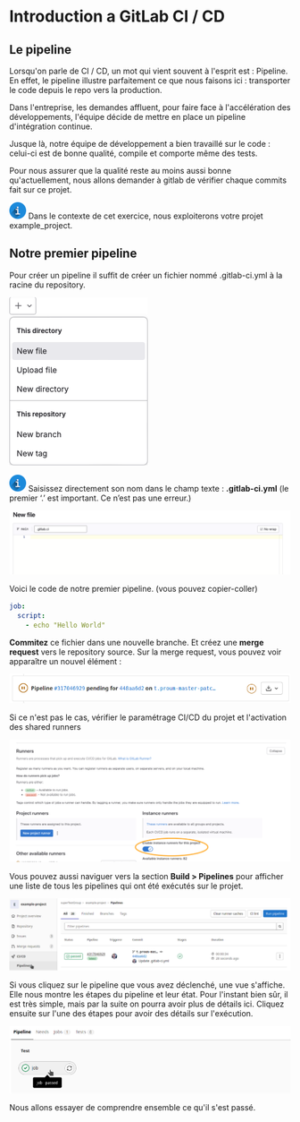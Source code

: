 <style>
.info {
  width: 60;
  height: 60;
  float: left;
}
</style>

# Introduction a GitLab CI / CD

## Le pipeline

Lorsqu'on parle de CI / CD, un mot qui vient souvent à l'esprit est : Pipeline. En effet, le pipeline illustre parfaitement ce que nous faisons ici : transporter le code depuis le repo vers la production.

Dans l'entreprise, les demandes affluent, pour faire face à l'accélération des développements, l'équipe décide de mettre en place un pipeline d'intégration continue.

Jusque là, notre équipe de développement a bien travaillé sur le code : celui-ci est de bonne qualité, compile et comporte même des tests.

Pour nous assurer que la qualité reste au moins aussi bonne qu'actuellement, nous allons demander à gitlab de vérifier chaque commits fait sur ce projet.

![INFO](./assets/info.png) Dans le contexte de cet exercice, nous exploiterons votre projet example_project.

## Notre premier pipeline

Pour créer un pipeline il suffit de créer un fichier nommé .gitlab-ci.yml à la racine du repository.

![01-IMG](./assets/07-img.png)

![INFO](./assets/info.png) Saisissez directement son nom dans le champ texte : **.gitlab-ci.yml** (le premier ‘.’ est important. Ce n’est pas une erreur.)

![02-IMG](./assets/08-img.png)

 
Voici le code de notre premier pipeline. (vous pouvez copier-coller)

```yml
job:
  script:
    - echo "Hello World"
```

**Commitez** ce fichier dans une nouvelle branche. Et créez une **merge request** vers le repository source. Sur la merge request, vous pouvez voir apparaître un nouvel élément :

![03-IMG](./assets/03-img.png)

Si ce n'est pas le cas, vérifier le paramétrage CI/CD du projet et l'activation des shared runners

![04-IMG](./assets/04-img.png)

Vous pouvez aussi naviguer vers la section **Build > Pipelines** pour afficher une liste de tous les pipelines qui ont été exécutés sur le projet.

![05-IMG](./assets/05-img.png)

Si vous cliquez sur le pipeline que vous avez déclenché, une vue s'affiche. Elle nous montre les étapes du pipeline et leur état. Pour l'instant bien sûr, il est très simple, mais par la suite on pourra avoir plus de détails ici.
Cliquez ensuite sur l'une des étapes pour avoir des détails sur l'exécution.

![06-IMG](./assets/06-img.png)

Nous allons essayer de comprendre ensemble ce qu'il s'est passé.

